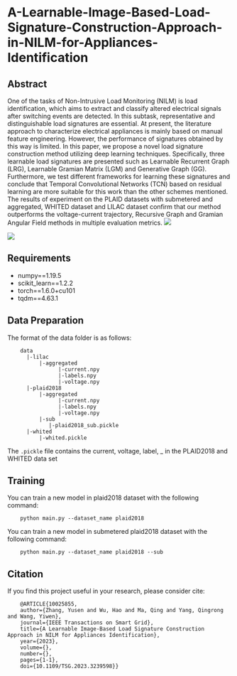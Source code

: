 # A-Learnable-Image-Based-Load-Signature-Construction-Approach-in-NILM-for-Appliances-Identification
## Abstract
One of the tasks of Non-Intrusive Load Monitoring (NILM) is load identification, which aims to extract and classify altered electrical signals after switching events are detected. In this subtask, representative and distinguishable load signatures are essential. At present, the literature approach to characterize electrical appliances is mainly based on manual feature engineering. However, the performance of signatures obtained by this way is limited. In this paper, we propose a novel load signature construction method utilizing deep learning techniques. Specifically, three learnable load signatures are presented such as Learnable Recurrent Graph (LRG), Learnable Gramian Matrix (LGM) and Generative Graph (GG). Furthermore, we test different frameworks for learning these signatures and conclude that Temporal Convolutional Networks (TCN) based on residual learning are more suitable for this work than the other schemes mentioned. The results of experiment on the PLAID datasets with submetered and aggregated, WHITED dataset and LILAC dataset confirm that our method outperforms the voltage-current trajectory, Recursive Graph and Gramian Angular Field methods in multiple evaluation metrics. 
![](https://github.com/Deep-fishing/ALILS/blob/main/picture/architecture.png)

![](https://github.com/Deep-fishing/ALILS/blob/main/picture/mapping.png)
## Requirements
* numpy==1.19.5
* scikit_learn==1.2.2
* torch==1.6.0+cu101
* tqdm==4.63.1

## Data Preparation
The format of the data folder is as follows:

		data
		  |-lilac
		      |-aggregated
		            |-current.npy
		            |-labels.npy
		            |-voltage.npy
		  |-plaid2018
		      |-aggregated
		            |-current.npy
		            |-labels.npy
		            |-voltage.npy
		      |-sub
		         |-plaid2018_sub.pickle
	 	  |-whited
		      |-whited.pickle
	
The `.pickle` file contains the current, voltage, label, _ in the PLAID2018 and WHITED data set
## Training
You can train a new model in plaid2018 dataset with the following command:

		python main.py --dataset_name plaid2018 
You can train a new model in submetered plaid2018 dataset with the following command:

		python main.py --dataset_name plaid2018 --sub 
		
## Citation
If you find this project useful in your research, please consider cite:

		@ARTICLE{10025855,
		author={Zhang, Yusen and Wu, Hao and Ma, Qing and Yang, Qingrong and Wang, Yiwen},
		journal={IEEE Transactions on Smart Grid}, 
		title={A Learnable Image-Based Load Signature Construction Approach in NILM for Appliances Identification}, 
		year={2023},
		volume={},
		number={},
		pages={1-1},
		doi={10.1109/TSG.2023.3239598}}
		

